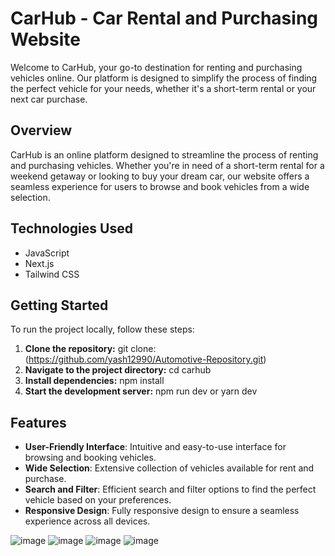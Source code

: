 # CarHub - Car Rental and Purchasing Website

Welcome to CarHub, your go-to destination for renting and purchasing vehicles online. Our platform is designed to simplify the process of finding the perfect vehicle for your needs, whether it's a short-term rental or your next car purchase.

## Overview

CarHub is an online platform designed to streamline the process of renting and purchasing vehicles. Whether you're in need of a short-term rental for a weekend getaway or looking to buy your dream car, our website offers a seamless experience for users to browse and book vehicles from a wide selection.

## Technologies Used

- JavaScript
- Next.js
- Tailwind CSS

## Getting Started

To run the project locally, follow these steps:

1. **Clone the repository:**
   git clone: (https://github.com/yash12990/Automotive-Repository.git)
2. **Navigate to the project directory:**
  cd carhub
3. **Install dependencies:**
   npm install
4. **Start the development server:**
   npm run dev or yarn dev
   
## Features

- **User-Friendly Interface**: Intuitive and easy-to-use interface for browsing and booking vehicles.
- **Wide Selection**: Extensive collection of vehicles available for rent and purchase.
- **Search and Filter**: Efficient search and filter options to find the perfect vehicle based on your preferences.
- **Responsive Design**: Fully responsive design to ensure a seamless experience across all devices.

![image](https://github.com/yash12990/Automotive-Repository/assets/115996776/6e63916f-3790-420b-9802-399b49639ee8)
![image](https://github.com/yash12990/Automotive-Repository/assets/115996776/620ef952-378a-43d9-953a-d4cea6eff28d)
![image](https://github.com/yash12990/Automotive-Repository/assets/115996776/b2528087-e5ab-4694-b296-2efdd1804469)
![image](https://github.com/yash12990/Automotive-Repository/assets/115996776/d5dd9261-cfaa-48bc-9ba7-eef6d8b1b484)


